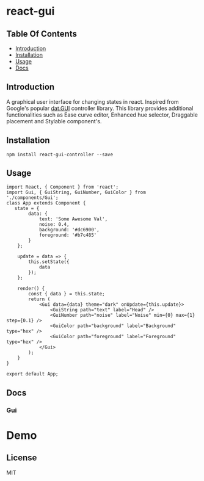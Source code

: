 # react-gui

## Table Of Contents

-  [Introduction](#introduction)
-  [Installation](#installation)
-  [Usage](#usage)
-  [Docs](#docs)

## Introduction

A graphical user interface for changing states in react. Inspired from Google's popular [dat.GUI](https://workshop.chromeexperiments.com/examples/gui/#1--Basic-Usage) controller library. This library provides additional functionalities such as Ease curve editor, Enhanced hue selector, Draggable placement and Stylable
component's.

## Installation

```
npm install react-gui-controller --save
```

## Usage

```
import React, { Component } from 'react';
import Gui, { GuiString, GuiNumber, GuiColor } from './components/Gui';
class App extends Component {
   state = {
		data: {
			text: 'Some Awesome Val',
			noise: 0.4,
			background: '#dc6900',
			foreground: '#b7c485'
		}
	};

	update = data => {
		this.setState({
			data
		});
	};

	render() {
		const { data } = this.state;
		return (
			<Gui data={data} theme="dark" onUpdate={this.update}>
				<GuiString path="text" label="Head" />
				<GuiNumber path="noise" label="Noise" min={0} max={1} step={0.1} />
				<GuiColor path="background" label="Background" type="hex" />
				<GuiColor path="foreground" label="Foreground" type="hex" />
			</Gui>
		);
	}
}

export default App;
```

## Docs

### Gui

# Demo

## License

MIT
